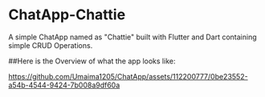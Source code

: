 # ChatApp-Chattie

A simple ChatApp named as "Chattie" built with Flutter and Dart containing simple CRUD Operations.

##Here is the Overview of what the app looks like:



https://github.com/Umaima1205/ChatApp/assets/112200777/0be23552-a54b-4544-9424-7b008a9df60a

